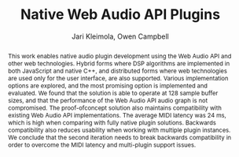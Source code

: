 --- 
  title: "Native Web Audio API Plugins" 
  abstract: "This work enables native audio plugin development using the Web Audio API and other web technologies. Hybrid forms where DSP algorithms are implemented in both JavaScript and native C++, and distributed forms where web technologies are used only for the user interface, are also supported. Various implementation options are explored, and the most promising option is implemented and evaluated. We found that the solution is able to operate at 128 sample buffer sizes, and that the performance of the Web Audio API audio graph is not compromised. The proof-ofconcept solution also maintains compatibility with existing Web Audio API implementations. The average MIDI latency was 24 ms, which is high when comparing with fully native plugin solutions. Backwards compatibility also reduces usability when working with multiple plugin instances. We conclude that the second iteration needs to break backwards compatibility in order to overcome the MIDI latency and multi-plugin support issues." 
  address: "Berlin" 
  author: "Jari Kleimola, Owen Campbell" 
  booktitle: "Proceedings of the International Web Audio Conference" 
  editor: "Jan Monschke, Christoph Guttandin, Norbert Schnell, Thomas Jenkinson, Jack Schaedler" 
  month: "Proceedings of the International Web Audio Conference"
  pages: "4--9" 
  publisher: "TU Berlin" 
  series: "WAC '18"
  type: "Paper"  
  year: "2018" 
  id: "2018_17" 
  tags: year2018 
  pdflink: /_data/papers/pdf/2018/2018_17.pdf
  ISSN: 2663-5844
---